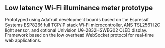 Low latency Wi-Fi illuminance meter prototype
--------------

Prototyped using Adafruit development boards based on the Espressif Systems ESP8266 full TCP/IP stack Wi-Fi microcontroller, ANS TSL2561 I2C light sensor, and optional Univision UG-2832HSWEG02 OLED display.
Framework based on the low overhead WebSocket protocol for real-time web applications.

